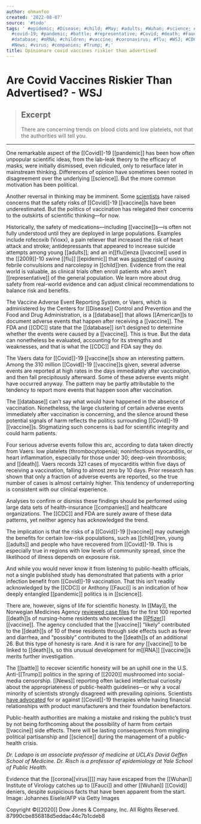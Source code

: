 ```yaml
---
author: ohmanfoo
created: '2022-08-07'
source: '#todo'
tags: ' #epidemic; #Disease; #child; #May; #adults; #Wuhan; #science; #American; #2020;
  #covid-19; #pandemic; #battle; #representative; #Covid; #death; #Fauci; #RNA; #history;
  #database; #mRNA; #children; #vaccine; #coronavirus; #flu; #WSJ; #CDC; #2009; #Pfizer;
  #News; #virus; #companies; #Trump; #;'
title: Opinionare covid vaccines riskier than advertised
---
```


# Are Covid Vaccines Riskier Than Advertised? - WSJ

> ## Excerpt
> There are concerning trends on blood clots and low platelets, not that the authorities will tell you.

---
One remarkable aspect of the [[Covid]]-19 [[pandemic]] has been how often unpopular scientific ideas, from the lab-leak theory to the efficacy of masks, were initially dismissed, even ridiculed, only to resurface later in mainstream thinking. Differences of opinion have sometimes been rooted in disagreement over the underlying [[science]]. But the more common motivation has been political.

Another reversal in thinking may be imminent. Some [scientists](https://blogs.bmj.com/bmj/2021/06/08/why-we-petitioned-the-fda-to-refrain-from-fully-approving-any-[[covid-19]]-[[vaccine]]-this-year/) have raised concerns that the safety risks of [[Covid]]-19 [[vaccine]]s have been underestimated. But the politics of vaccination has relegated their concerns to the outskirts of scientific thinking—for now.

Historically, the safety of medications—including [[vaccine]]s—is often not fully understood until they are deployed in large populations. Examples include rofecoxib (Vioxx), a pain reliever that increased the risk of heart attack and stroke; antidepressants that appeared to increase suicide attempts among young [[adults]]; and an in[[flu]]enza [[vaccine]] used in the [[2009]]-10 swine [[flu]] [[epidemic]] that was [suspected](https://www.cdc.gov/[[vaccine]]safety/concerns/[[history]]/narcolepsy-[[flu]].html) of causing febrile convulsions and narcolepsy in [[child]]ren. Evidence from the real world is valuable, as clinical trials often enroll patients who aren’t [[representative]] of the general population. We learn more about drug safety from real-world evidence and can adjust clinical recommendations to balance risk and benefits.

The Vaccine Adverse Event Reporting System, or Vaers, which is administered by the Centers for [[Disease]] Control and Prevention and the Food and Drug Administration, is a [[database]] that allows [[American]]s to document adverse events that happen after receiving a [[vaccine]]. The FDA and [[CDC]] state that the [[database]] isn’t designed to determine whether the events were caused by a [[vaccine]]. This is true. But the data can nonetheless be evaluated, accounting for its strengths and weaknesses, and that is what the [[CDC]] and FDA say they do.

The Vaers data for [[Covid]]-19 [[vaccine]]s show an interesting pattern. Among the 310 million [[Covid]]-19 [[vaccine]]s given, several adverse events are reported at high rates in the days immediately after vaccination, and then fall precipitously afterward. Some of these adverse events might have occurred anyway. The pattern may be partly attributable to the tendency to report more events that happen soon after vaccination.

The [[database]] can’t say what would have happened in the absence of vaccination. Nonetheless, the large clustering of certain adverse events immediately after vaccination is concerning, and the silence around these potential signals of harm reflects the politics surrounding [[Covid]]-19 [[vaccine]]s. Stigmatizing such concerns is bad for scientific integrity and could harm patients.

Four serious adverse events follow this arc, according to data taken directly from Vaers: low platelets (thrombocytopenia); noninfectious myocarditis, or heart inflammation, especially for those under 30; deep-vein thrombosis; and [[death]]. Vaers records 321 cases of myocarditis within five days of receiving a vaccination, falling to almost zero by 10 days. Prior research has shown that only a fraction of adverse events are reported, so the true number of cases is almost certainly higher. This tendency of underreporting is consistent with our clinical experience.

Analyses to confirm or dismiss these findings should be performed using large data sets of health-insurance [[companies]] and healthcare organizations. The [[CDC]] and FDA are surely aware of these data patterns, yet neither agency has acknowledged the trend.

The implication is that the risks of a [[Covid]]-19 [[vaccine]] may outweigh the benefits for certain low-risk populations, such as [[child]]ren, young [[adults]] and people who have recovered from [[Covid]]-19. This is especially true in regions with low levels of community spread, since the likelihood of illness depends on exposure risk.

And while you would never know it from listening to public-health officials, not a single published study has demonstrated that patients with a prior infection benefit from [[Covid]]-19 vaccination. That this isn’t readily acknowledged by the [[CDC]] or Anthony [[Fauci]] is an indication of how deeply entangled [[pandemic]] politics is in [[science]].

There are, however, signs of life for scientific honesty. In [[May]], the Norwegian Medicines Agency [reviewed case files](https://www.bmj.com/content/373/bmj.n1372) for the first 100 reported [[death]]s of nursing-home residents who received the [[[Pfizer]]](https://www.wsj.com/market-data/quotes/PFE) [[vaccine]]. The agency concluded that the [[vaccine]] “likely” contributed to the [[death]]s of 10 of these residents through side effects such as fever and diarrhea, and “possibly” contributed to the [[death]]s of an additional 26. But this type of honesty is rare. And it is rare for _any_ [[vaccine]] to be linked to [[death]]s, so this unusual development for m[[RNA]] [[vaccine]]s merits further investigation.

The [[battle]] to recover scientific honesty will be an uphill one in the U.S. Anti-[[Trump]] politics in the spring of [[2020]] mushroomed into social-media censorship. [[News]] reporting often lacked intellectual curiosity about the appropriateness of public-health guidelines—or why a vocal minority of scientists strongly disagreed with prevailing opinions. Scientists [have advocated](https://journals.sagepub.com/doi/full/10.1177/1440783320936740) for or against [[Covid]]-19 therapies while having financial relationships with product manufacturers and their foundation benefactors.

Public-health authorities are making a mistake and risking the public’s trust by not being forthcoming about the possibility of harm from certain [[vaccine]] side effects. There will be lasting consequences from mingling political partisanship and [[science]] during the management of a public-health crisis.

_Dr. Ladapo is an associate professor of medicine at UCLA’s David Geffen School of Medicine. Dr. Risch is a professor of epidemiology at Yale School of Public Health._

Evidence that the [[corona[[virus]]]] may have escaped from the [[Wuhan]] Institute of Virology catches up to [[Fauci]] and other [[Wuhan]] [[Covid]] deniers, despite suspicious facts that have been apparent from the start. Image: Johannes Eisele/AFP via Getty Images

Copyright ©[[2020]] Dow Jones & Company, Inc. All Rights Reserved. 87990cbe856818d5eddac44c7b1cdeb8
